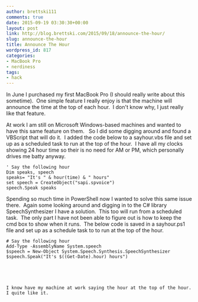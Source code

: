 ```yaml
---
author: brettski111
comments: true
date: 2015-09-19 03:30:30+00:00
layout: post
link: http://blog.brettski.com/2015/09/18/announce-the-hour/
slug: announce-the-hour
title: Announce The Hour
wordpress_id: 817
categories:
- MacBook Pro
- nerdiness
tags:
- hack
---
```


In June I purchased my first MacBook Pro (I should really write about this sometime).  One simple feature I really enjoy is that the machine will announce the time at the top of each hour.  I don't know why, I just really like that feature.

At work I am still on Microsoft Windows-based machines and wanted to have this same feature on them.   So I did some digging around and found a VBScript that will do it.  I added the code below to a sayhour.vbs file and set up as a scheduled task to run at the top of the hour.  I have all my clocks showing 24 hour time so their is no need for AM or PM, which personally drives me batty anyway.

    
    ' Say the following hour
    Dim speaks, speech
    speaks= "It's " & hour(time) & " hours"
    set speech = CreateObject("sapi.spvoice")
    speech.Speak speaks


Spending so much time in PowerShell now I wanted to solve this same issue there.  Again some looking around and digging in to the C# library SpeechSynthesizer I have a solution.  This too will run from a scheduled task.  The only part I have not been able to figure out is how to keep the cmd box to show when it runs.  The below code is saved in a sayhour.ps1 file and set up as a schedule task to to run at the top of the hour.

    
    # Say the following hour
    Add-Type -AssemblyName System.speech
    $speech = New-Object System.Speech.Synthesis.SpeechSynthesizer
    $speech.Speak("It's $((Get-Date).hour) hours")



    
    
    I know have my machine at work saying the hour at the top of the hour.  I quite like it.



